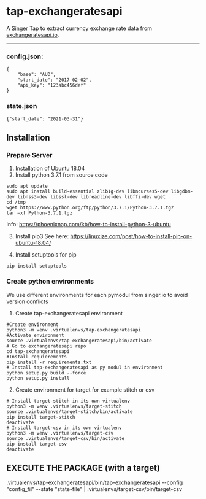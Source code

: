 # tap-exchangeratesapi

A [Singer](https://singer.io) Tap to extract currency exchange rate
data from [exchangeratesapi.io](http://exchangeratesapi.io).

---

### config.json:
```
{
    "base": "AUD",
    "start_date": "2017-02-02",
    "api_key": "123abc456def"
}
```

### state.json
```
{"start_date": "2021-03-31"}
```

## Installation
### Prepare Server

1. Installation of Ubuntu 18.04
2. Install python 3.7.1 from source code
```
sudo apt update
sudo apt install build-essential zlib1g-dev libncurses5-dev libgdbm-dev libnss3-dev libssl-dev libreadline-dev libffi-dev wget
cd /tmp
wget https://www.python.org/ftp/python/3.7.1/Python-3.7.1.tgz
tar –xf Python-3.7.1.tgz
```

Info: https://phoenixnap.com/kb/how-to-install-python-3-ubuntu

3. Install pip3
See here: https://linuxize.com/post/how-to-install-pip-on-ubuntu-18.04/

4. Install setuptools for pip
```
pip install setuptools
```

### Create python environments
We use different environments for each pymodul from singer.io to avoid version conflicts
1. Create tap-exchangeratesapi environment
```
#Create environment
python3 -m venv .virtualenvs/tap-exchangeratesapi
#Activate environment
source .virtualenvs/tap-exchangeratesapi/bin/activate
# Go to exchangeratesapi repo
cd tap-exchangeratesapi
#Install requierements
pip install -r requirements.txt
# Install tap-exchangeratesapi as py modul in environment
python setup.py build --force
python setup.py install
```

2. Create environment for target for example stitch or csv
```
# Install target-stitch in its own virtualenv
python3 -m venv .virtualenvs/target-stitch
source .virtualenvs/target-stitch/bin/activate
pip install target-stitch
deactivate
# Install target-csv in its own virtualenv
python3 -m venv .virtualenvs/target-csv
source .virtualenvs/target-csv/bin/activate
pip install target-csv
deactivate
```

## EXECUTE THE PACKAGE (with a target)

.virtualenvs/tap-exchangeratesapi/bin/tap-exchangeratesapi --config "config_fil" --state "state-file" | .virtualenvs/target-csv/bin/target-csv